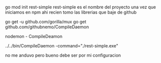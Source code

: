 go mod init rest-simple
rest-simple es el nombre del proyecto
una vez que iniciamos en npm ahi recien tomo las librerias que baje de github

go get -u github.com/gorilla/mux
go get github.com/githubnemo/CompileDaemon

nodemon - CompileDeamon

../../bin/CompileDaemon -command="./rest-simple.exe"

no me anduvo pero bueno debe ser por mi configuracion
